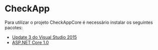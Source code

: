 # CheckApp

Para utilizar o projeto CheckAppCore é necessário instalar os seguintes pacotes:

- [Update 3 do Visual Studio 2015](http://github.com/rschmukler/human-interval)
- [ASP.NET Core 1.0](https://www.microsoft.com/net/core#windows)
